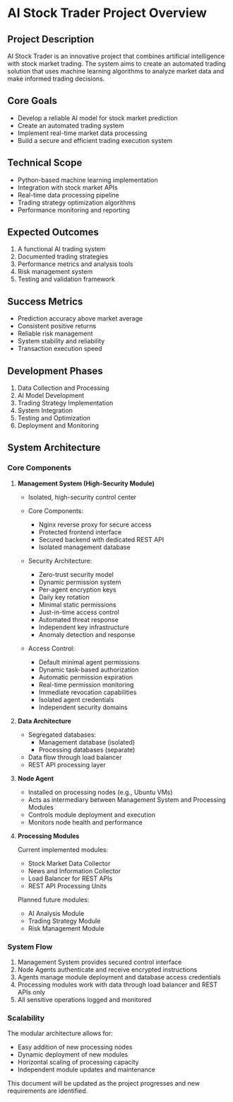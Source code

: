 # AI Stock Trader Project Overview

## Project Description

AI Stock Trader is an innovative project that combines artificial intelligence with stock market trading. The system aims to create an automated trading solution that uses machine learning algorithms to analyze market data and make informed trading decisions.

## Core Goals

- Develop a reliable AI model for stock market prediction
- Create an automated trading system
- Implement real-time market data processing
- Build a secure and efficient trading execution system

## Technical Scope

- Python-based machine learning implementation
- Integration with stock market APIs
- Real-time data processing pipeline
- Trading strategy optimization algorithms
- Performance monitoring and reporting

## Expected Outcomes

1. A functional AI trading system
2. Documented trading strategies
3. Performance metrics and analysis tools
4. Risk management system
5. Testing and validation framework

## Success Metrics

- Prediction accuracy above market average
- Consistent positive returns
- Reliable risk management
- System stability and reliability
- Transaction execution speed

## Development Phases

1. Data Collection and Processing
2. AI Model Development
3. Trading Strategy Implementation
4. System Integration
5. Testing and Optimization
6. Deployment and Monitoring

## System Architecture

### Core Components

1. **Management System (High-Security Module)**
   - Isolated, high-security control center
   - Core Components:
     - Nginx reverse proxy for secure access
     - Protected frontend interface
     - Secured backend with dedicated REST API
     - Isolated management database

   - Security Architecture:
     - Zero-trust security model
     - Dynamic permission system
     - Per-agent encryption keys
     - Daily key rotation
     - Minimal static permissions
     - Just-in-time access control
     - Automated threat response
     - Independent key infrastructure
     - Anomaly detection and response

   - Access Control:
     - Default minimal agent permissions
     - Dynamic task-based authorization
     - Automatic permission expiration
     - Real-time permission monitoring
     - Immediate revocation capabilities
     - Isolated agent credentials
     - Independent security domains

2. **Data Architecture**
   - Segregated databases:
     - Management database (isolated)
     - Processing databases (separate)
   - Data flow through load balancer
   - REST API processing layer

3. **Node Agent**
   - Installed on processing nodes (e.g., Ubuntu VMs)
   - Acts as intermediary between Management System and Processing Modules
   - Controls module deployment and execution
   - Monitors node health and performance

4. **Processing Modules**

   Current implemented modules:

   - Stock Market Data Collector
   - News and Information Collector
   - Load Balancer for REST APIs
   - REST API Processing Units

   Planned future modules:

   - AI Analysis Module
   - Trading Strategy Module
   - Risk Management Module

### System Flow

1. Management System provides secured control interface
2. Node Agents authenticate and receive encrypted instructions
3. Agents manage module deployment and database access credentials
4. Processing modules work with data through load balancer and REST APIs only
5. All sensitive operations logged and monitored

### Scalability

The modular architecture allows for:

- Easy addition of new processing nodes
- Dynamic deployment of new modules
- Horizontal scaling of processing capacity
- Independent module updates and maintenance

This document will be updated as the project progresses and new requirements are identified.
